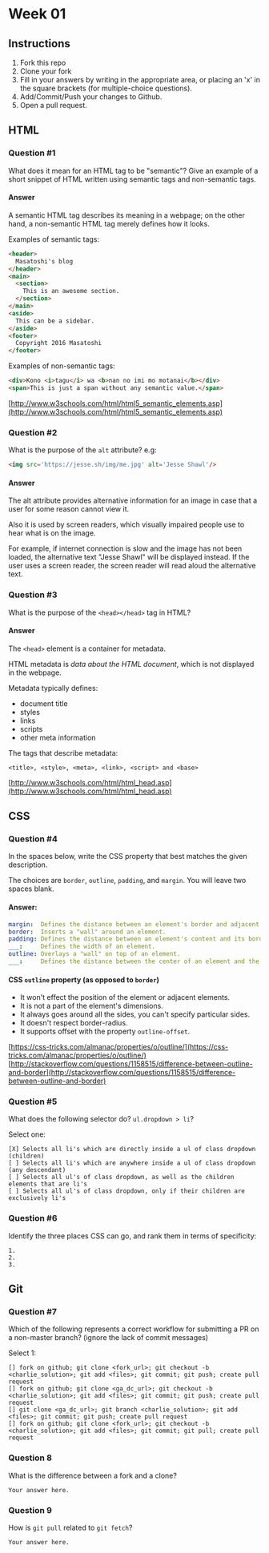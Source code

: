 # Week 01

## Instructions

1. Fork this repo
2. Clone your fork
3. Fill in your answers by writing in the appropriate area, or placing an 'x' in
the square brackets (for multiple-choice questions).
4. Add/Commit/Push your changes to Github.
5. Open a pull request.

## HTML

### Question #1

What does it mean for an HTML tag to be "semantic"? Give an example of a short snippet of HTML written using semantic tags and non-semantic tags.

#### Answer

A semantic HTML tag describes its meaning in a webpage; on the other hand, a non-semantic HTML tag merely defines how it looks.

Examples of semantic tags:

```html
<header>
  Masatoshi's blog
</header>
<main>
  <section>
    This is an awesome section.
  </section>
</main>
<aside>
  This can be a sidebar.
</aside>
<footer>
  Copyright 2016 Masatoshi
</footer>
```

Examples of non-semantic tags:

```html
<div>Kono <i>tagu</i> wa <b>nan no imi mo motanai</b></div>
<span>This is just a span without any semantic value.</span>
```

[http://www.w3schools.com/html/html5_semantic_elements.asp](http://www.w3schools.com/html/html5_semantic_elements.asp)


### Question #2

What is the purpose of the `alt` attribute? e.g:

```html
<img src='https://jesse.sh/img/me.jpg' alt='Jesse Shawl'/>
```

#### Answer

The alt attribute provides alternative information for an image in case that a user for some reason cannot view it.

Also it is used by screen readers, which visually impaired people use to hear what is on the image.

For example, if internet connection is slow and the image has not been loaded, the alternative text "Jesse Shawl" will be displayed instead. If the user uses a screen reader, the screen reader will read aloud the alternative text.

### Question #3

What is the purpose of the `<head></head>` tag in HTML?

#### Answer

The `<head>` element is a container for metadata.

HTML metadata is *data about the HTML document*, which is not displayed in the webpage.

Metadata typically defines:
- document title
- styles
- links
- scripts
- other meta information

The tags that describe metadata:

```
<title>, <style>, <meta>, <link>, <script> and <base>
```

[http://www.w3schools.com/html/html_head.asp](http://www.w3schools.com/html/html_head.asp)


## CSS

### Question #4

In the spaces below, write the CSS property that best matches the given description.

The choices are `border`, `outline`, `padding`, and `margin`. You will leave two spaces blank.

#### Answer:

```yml
margin:  Defines the distance between an element's border and adjacent elements' borders.
border:  Inserts a "wall" around an element.
padding: Defines the distance between an element's content and its border.
___:     Defines the width of an element.
outline: Overlays a "wall" on top of an element.
___:     Defines the distance between the center of an element and the center of the adjacent element.
```

#### CSS `outline` property (as opposed to `border`)

- It won't effect the position of the element or adjacent elements.
- It is not a part of the element's dimensions.
- It always goes around all the sides, you can't specify particular sides.
- It doesn't respect border-radius.
- It supports offset with the property `outline-offset`.

[https://css-tricks.com/almanac/properties/o/outline/](https://css-tricks.com/almanac/properties/o/outline/)
[http://stackoverflow.com/questions/1158515/difference-between-outline-and-border](http://stackoverflow.com/questions/1158515/difference-between-outline-and-border)


### Question #5

What does the following selector do?  `ul.dropdown > li`?

Select one:
```
[X] Selects all li's which are directly inside a ul of class dropdown (children)
[ ] Selects all li's which are anywhere inside a ul of class dropdown (any descendant)
[ ] Selects all ul's of class dropdown, as well as the children elements that are li's
[ ] Selects all ul's of class dropdown, only if their children are exclusively li's
```

### Question #6

Identify the three places CSS can go, and rank them in terms of specificity:

```text
1.
2.
3.
```

## Git

### Question #7

Which of the following represents a correct workflow for submitting a PR on a non-master branch?
(ignore the lack of commit messages)

Select 1:
```
[] fork on github; git clone <fork_url>; git checkout -b <charlie_solution>; git add <files>; git commit; git push; create pull request
[] fork on github; git clone <ga_dc_url>; git checkout -b <charlie_solution>; git add <files>; git commit; git push; create pull request
[] git clone <ga_dc_url>; git branch <charlie_solution>; git add <files>; git commit; git push; create pull request
[] fork on github; git clone <fork_url>; git checkout -b <charlie_solution>; git add <files>; git commit; git pull; create pull request
```

### Question 8

What is the difference between a fork and a clone?

```text
Your answer here.
```

### Question 9

How is `git pull` related to `git fetch`?

```text
Your answer here.
```
